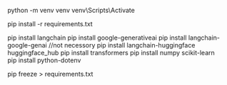  python -m venv venv
 venv\Scripts\Activate

 pip install -r requirements.txt

 pip install langchain
 pip install google-generativeai
 pip install langchain-google-genai   //not necessory
 pip install langchain-huggingface huggingface_hub
 pip install transformers 
 pip install numpy scikit-learn  
 pip install python-dotenv 

 pip freeze > requirements.txt 
